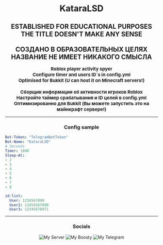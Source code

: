 <H1 align="center">KataraLSD</H1>

<H2 align="center">
    ESTABLISHED FOR EDUCATIONAL PURPOSES
    <br>
    THE TITLE DOESN'T MAKE ANY SENSE
    <br><br>
    СОЗДАНО В ОБРАЗОВАТЕЛЬНЫХ ЦЕЛЯХ
    <br>
    НАЗВАНИЕ НЕ ИМЕЕТ НИКАКОГО СМЫСЛА
</H2>

<p align="center" style="font-size: 15px">
    <b>
        Roblox player activity spyer
        <br>
        Configure timer and users ID`s in config.yml
        <br>
        Optimised for Bukkit (U can host it on Minecraft servers!)
        <br><br>
        Сборщик информации об активности игроков Roblox
        <br>
        Настройте таймер срабатывания и ID целей в config.yml
        <br>
        Оптимизированно для Bukkit (Вы можете запустить это на майнкрафт сервере!)
    </b>
</p>

---
<H3 align="center">Config sample</H3>

```yaml
Bot-Token: "TelegramBotToken"
Bot-Name: "KataraLSD"
# Seconds
Timer: 1800
Sleep-At:
- 2
- 3
- 4
- 5
- 6
- 7
- 8

id-list:
  User: 1234567890
  User2: 13454567890
  User3: 12345678971
```
---
<H3 align="center">Socials</H3>

<p align="center">
  <img alt="My Server" src="https://img.shields.io/badge/My_Server-white?style=for-the-badge&logo=discord&logoColor=white&logoSize=64&label=%20&labelColor=5c32a8&color=242323&link=https%3A%2F%2Fdiscord.gg%2FMEBkvJbe4P">
  <img alt="My Boosty" src="https://img.shields.io/badge/My_Boosty-white?style=for-the-badge&logo=boosty&logoColor=white&logoSize=64&label=%20&labelColor=ed7315&color=242323&link=https%3A%2F%2Fboosty.to%2Fnionim">
  <img alt="My Telegram" src="https://img.shields.io/badge/My_Telegram-white?style=for-the-badge&logo=telegram&logoColor=white&logoSize=64&label=%20&labelColor=00aeff&color=242323&link=https%3A%2F%2Ft.me%2Fprojectviolette">
</p>
